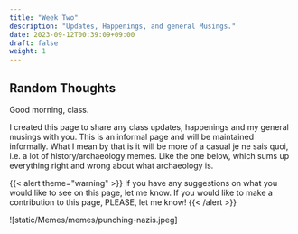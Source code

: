```yaml
---
title: "Week Two"
description: "Updates, Happenings, and general Musings."
date: 2023-09-12T00:39:09+09:00
draft: false
weight: 1
---
```


## Random Thoughts

Good morning, class. 

I created this page to share any class updates, happenings and my general musings with you. This is an informal page and will be 
maintained informally. What I mean by that is it will be more of a casual je ne sais quoi, i.e. a lot of history/archaeology memes.
Like the one below, which sums up everything right and wrong about what archaeology is. 

{{< alert theme="warning" >}} If you have any suggestions on what you would like to see on this page, let me know. If you would like
to make a contribution to this page, PLEASE, let me know!
{{< /alert >}}


![static/Memes/memes/punching-nazis.jpeg]


